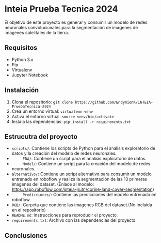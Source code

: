 # Inteia Prueba Tecnica 2024

El objetivo de este proyecto es generar y consumir un modelo de redes neuronales convolucionales para la segmentación de imágenes de imagenes satelitales de la tierra.

## Requisitos

- Python 3.x
- Pip
- Virtualenv
- Jupyter Notebook

## Instalación

1. Clona el repositorio: `git clone https://github.com/EndymionK/INTEIA-PruebaTecnica-2024 `
2. Crea un entorno virtual: `virtualenv venv`
3. Activa el entorno virtual: `source venv/bin/activate`
4. Instala las dependencias: `pip install -r requirements.txt`

## Estrucutra del proyecto

- `scripts/`: Contiene los scripts de Python para el analisis exploratorio de datos y la creación del modelo de redes neuronales.
- `     EDA/`: Contiene un script para el analisis exploratorio de datos.
- `     Model/`: Contiene un script para la creación del modelo de redes neuronales.
- `alternativo/`: Contiene un script alternativo para consumir un modelo entrenado en roboflow y realiza la segmentación de las 10 primeras imagenes del dataset. (Enlace al modelo: https://app.roboflow.com/inteia-jrutn/corine-land-cover-segmentation)
- `     Predicciones/`: Contiene las predicciones del modelo entrenado en roboflow.
- `RGB/`: Carpeta que contiene las imagenes RGB del dataset.(No incluida en el repositorio)
- `README.md`: Instrucciones para reproducir el proyecto.
- `requirements.txt`: Archivo con las dependencias del proyecto.


## Conclusiones

